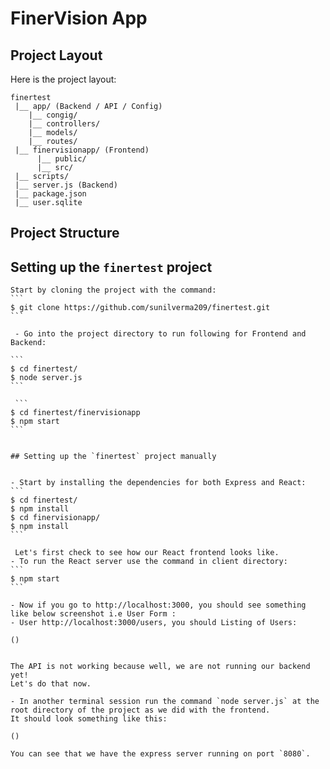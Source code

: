 # FinerVision App

## Project Layout
  
  Here is the project layout:
  
  ```
  finertest
   |__ app/ (Backend / API / Config)
      |__ congig/
      |__ controllers/
      |__ models/
      |__ routes/
   |__ finervisionapp/ (Frontend)
        |__ public/
        |__ src/
   |__ scripts/
   |__ server.js (Backend)
   |__ package.json
   |__ user.sqlite
  
  ```


   ## Project Structure
 
   
 

   ## Setting up the `finertest` project

    Start by cloning the project with the command:
    ```
    $ git clone https://github.com/sunilverma209/finertest.git
    ```

     - Go into the project directory to run following for Frontend and Backend:

    ```
    $ cd finertest/
    $ node server.js
    ```

     ```
    $ cd finertest/finervisionapp
    $ npm start
    ```


    ## Setting up the `finertest` project manually
  

    - Start by installing the dependencies for both Express and React:
    ```
    $ cd finertest/
    $ npm install
    $ cd finervisionapp/
    $ npm install
    ```

     Let's first check to see how our React frontend looks like.
    - To run the React server use the command in client directory:
    ```
    $ npm start
    ```

    - Now if you go to http://localhost:3000, you should see something like below screenshot i.e User Form :
    - User http://localhost:3000/users, you should Listing of Users:

    ()


    The API is not working because well, we are not running our backend yet!
    Let's do that now.

    - In another terminal session run the command `node server.js` at the root directory of the project as we did with the frontend.
    It should look something like this:

    ()

    You can see that we have the express server running on port `8080`.